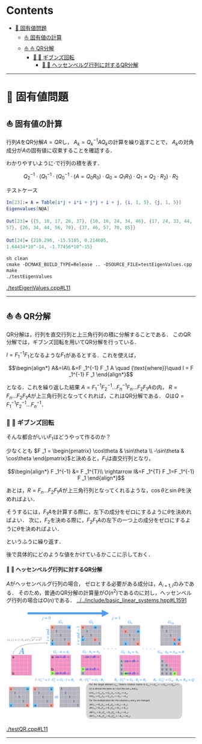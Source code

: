 # Contents
- [🐋 固有値問題](#🐋-固有値問題)
    - [⛵ 固有値の計算](#⛵-固有値の計算)
    - [⛵ ⛵ QR分解](#⛵-⛵-QR分解)
        - [🪼 🪼 ギブンズ回転](#🪼-🪼-ギブンズ回転)
            - [🪸 🪸 ヘッセンベルグ行列に対するQR分解](#🪸-🪸-ヘッセンベルグ行列に対するQR分解)


---
# 🐋 固有値問題 

## ⛵ 固有値の計算 

行列$`A`$をQR分解$`A=QR`$し，
$`A _k = Q _k^{-1} A Q _k`$の計算を繰り返すことで，
$`A _k`$の対角成分が$`A`$の固有値に収束することを確認する．

わかりやすいように$`\cdot`$で行列の積を表す．

```math
Q _2^{-1} \cdot (Q _1^{-1} \cdot (Q _0^{-1} \cdot (A = Q _0R _0) \cdot Q _0=Q _1R _1) \cdot Q _1=Q _2 \cdot R _2) \cdot R _2
```

テストケース

```Mathematica
In[23]:= A = Table[i*j + i*i + j*j + i + j, {i, 1, 5}, {j, 1, 5}]
Eigenvalues[N@A]

Out[23]= {{5, 10, 17, 26, 37}, {10, 16, 24, 34, 46}, {17, 24, 33, 44,
57}, {26, 34, 44, 56, 70}, {37, 46, 57, 70, 85}}

Out[24]= {210.296, -15.5105, 0.214605,
1.64434*10^-14, -1.77456*10^-15}
```


```shell
sh clean
cmake -DCMAKE_BUILD_TYPE=Release .. -DSOURCE_FILE=testEigenValues.cpp
make
./testEigenValues
```

[./testEigenValues.cpp#L11](./testEigenValues.cpp#L11)

---
## ⛵ ⛵ QR分解  

QR分解は，行列を直交行列と上三角行列の積に分解することである．
このQR分解では，ギブンズ回転を用いてQR分解を行っている．

$`I = F _1^{-1} F _1`$となるような$`F _1`$があるとする．これを使えば，

```math
\begin{align*}
A&=IA\\
&=F _1^{-1} F _1 A \quad {\text{where}}\quad I = F _1^{-1} F _1
\end{align*}
```

となる．これを繰り返した結果
$`A = F _1^{-1} F _2^{-1} ...F _n^{-1} F _n ... F _2 F _1 A`$の内，
$`R = F _n ... F _2 F _1 A`$が上三角行列となってくれれば，これはQR分解である．
$`Q`$は$`Q = F _1^{-1} F _2^{-1} ...F _n^{-1}`$．

### 🪼 🪼 ギブンズ回転  

そんな都合がいい$`F _1`$はどうやって作るのか？

少なくとも
$`F _1 = \begin{pmatrix} \cos\theta & \sin\theta \\ -\sin\theta & \cos\theta \end{pmatrix}`$と決めると，$`F _1`$は直交行列となり，

```math
\begin{align*}
F _1^{-1} &= F _1^{T}\\
\rightarrow I&=F _1^{T} F _1=F _1^{-1} F _1
\end{align*}
```

あとは，$`R = F _n ... F _2 F _1 A`$が上三角行列となってくれるような，$`\cos\theta`$と$`\sin\theta`$を決めればよい．

そうするには，$`F _1 A`$を計算する際に，左下の成分をゼロにするように$`\theta`$を決めればよい．
次に，$`F _2`$を決める際に，$`F _2 F _1 A`$の左下の一つ上の成分をゼロにするように$`\theta`$を決めればよい．

というふうに繰り返す．

後で具体的にどのような値をかけているかここに示しておく．

#### 🪸 🪸 ヘッセンベルグ行列に対するQR分解  

$`A`$がヘッセンベルグ行列の場合，
ゼロとする必要がある成分は，$`A _{i+1,i}`$のみである．
そのため，普通のQR分解の計算量が$`O(n^2)`$であるのに対し，ヘッセンベルグ行列の場合は$`O(n)`$である．
[../../include/basic_linear_systems.hpp#L1591](../../include/basic_linear_systems.hpp#L1591)


![QR.png](QR.png)

[./testQR.cpp#L11](./testQR.cpp#L11)

---

